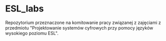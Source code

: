 # ESL_labs
Repozytorium przeznaczone na komitowanie pracy związanej z zajęciami z przedmiotu "Projektowanie systemów cyfrowych przy pomocy języków wysokiego poziomu ESL".
